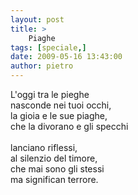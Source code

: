 ```yaml
---
layout: post
title: >
    Piaghe
tags: [speciale,]
date: 2009-05-16 13:43:00
author: pietro
---
```

L'oggi tra le pieghe<br/>nasconde nei tuoi occhi,<br/>la gioia e le sue piaghe,<br/>che la divorano e gli specchi<br/><br/>lanciano riflessi,<br/>al silenzio del timore,<br/>che mai sono gli stessi<br/>ma significan terrore.
